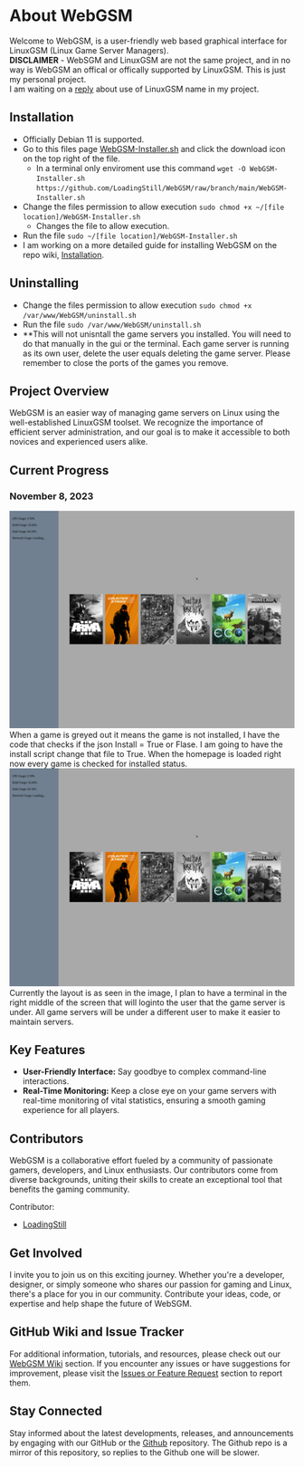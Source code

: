 # About WebGSM

Welcome to WebGSM, is a user-friendly web based graphical interface for LinuxGSM (Linux Game Server Managers).  
**DISCLAIMER** - WebSGM and LinuxGSM are not the same project, and in no way is WebGSM an offical or offically supported by LinuxGSM.  This is just my personal project.  
I am waiting on a [reply](https://github.com/GameServerManagers/LinuxGSM/discussions/4371) about use of LinuxGSM name in my project.

## Installation
- Officially Debian 11 is supported.
- Go to this files page [WebGSM-Installer.sh](https://github.com/LoadingStill/WebGSM/raw/branch/main/WebGSM-Installer.sh) and click the download icon on the top right of the file.
  - In a terminal only enviroment use this command `wget -O WebGSM-Installer.sh https://github.com/LoadingStill/WebGSM/raw/branch/main/WebGSM-Installer.sh`
- Change the files permission to allow execution `sudo chmod +x ~/[file location]/WebGSM-Installer.sh`
  - Changes the file to allow execution.
- Run the file `sudo ~/[file location]/WebGSM-Installer.sh`
- I am working on a more detailed guide for installing WebGSM on the repo wiki, [Installation](https://github.com/LoadingStill/WebGSM/wiki/Installation).

## Uninstalling
- Change the files permission to allow execution `sudo chmod +x /var/www/WebGSM/uninstall.sh`
- Run the file `sudo /var/www/WebGSM/uninstall.sh`
- **This will not unisntall the game servers you installed.  You will need to do that manually in the gui or the terminal.  Each game server is running as its own user, delete the user equals deleting the game server.  Please remember to close the ports of the games you remove.

## Project Overview
WebGSM is an easier way of managing game servers on Linux using the well-established LinuxGSM toolset. We recognize the importance of efficient server administration, and our goal is to make it accessible to both novices and experienced users alike.

## Current Progress
### November 8, 2023
![Home Page](https://github.com/LoadingStill/WebGSM/blob/main/.github/ProjectUpdate/Nov-8-2023-Status-Home-Page-Update.png)  
When a game is greyed out it means the game is not installed, I have the code that checks if the json Install = True or Flase.  I am going to have the install script change that file to True. When the homepage is loaded right now every game is checked for installed status.  
![Game Page](https://github.com/LoadingStill/WebGSM/blob/main/.github/ProjectUpdate/Nov-8-2023-Status-Home-Page-Update.png) 
Currently the layout is as seen in the image, I plan to have a terminal in the right middle of the screen that will loginto the user that the game server is under.  All game servers will be under a different user to make it easier to maintain servers.


## Key Features
- **User-Friendly Interface:** Say goodbye to complex command-line interactions.
- **Real-Time Monitoring:** Keep a close eye on your game servers with real-time monitoring of vital statistics, ensuring a smooth gaming experience for all players.

## Contributors
WebGSM is a collaborative effort fueled by a community of passionate gamers, developers, and Linux enthusiasts. Our contributors come from diverse backgrounds, uniting their skills to create an exceptional tool that benefits the gaming community.

Contributor:
- [LoadingStill](https://github.com/LoadingStill)


## Get Involved
I invite you to join us on this exciting journey. Whether you're a developer, designer, or simply someone who shares our passion for gaming and Linux, there's a place for you in our community. Contribute your ideas, code, or expertise and help shape the future of WebSGM.

## GitHub Wiki and Issue Tracker
For additional information, tutorials, and resources, please check out our [WebGSM Wiki](https://github.com/LoadingStill/WebGSM/wiki) section. If you encounter any issues or have suggestions for improvement, please visit the [Issues or Feature Request](https://github.com/LoadingStill/WebGSM/issues) section to report them.

## Stay Connected
Stay informed about the latest developments, releases, and announcements by engaging with our GitHub or the [Github](https://github.com/LoadingStill/WebGSM) repository. The Github repo is a mirror of this repository, so replies to the Github one will be slower.
